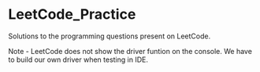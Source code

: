 # LeetCode_Practice
Solutions to the programming questions present on LeetCode.

Note - LeetCode does not show the driver funtion on the console. We have to build our own driver when testing in IDE.
